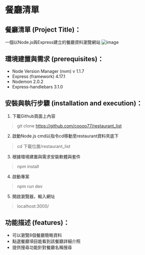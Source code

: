 <!-- README 的重點在於溝通。不要花太多時間把它弄的太精美，但必須要包含以下資訊：

環境建置與需求 (prerequisites)：你使用的軟體與套件版本等。
安裝與執行步驟 (installation and execution)：如何讀取種子資料、登入帳密等。
功能描述 (features)：你所完成的功能。如果功能太多，可以只說明重點功能。 -->

# 餐廳清單

## 餐廳清單 (Project Title)：
一個以Node.js與Express建立的餐廳資料瀏覽網站
![image](https://github.com/coooo77/restaurant_list/blob/master/public/navigation.gif?raw=true)

## 環境建置與需求 (prerequisites)：
* Node Version Manager (nvm) v 1.1.7
* Express (framework) 4.17.1
* Nodemon 2.0.2
* Express-handlebars 3.1.0

## 安裝與執行步驟 (installation and execution)：
1. 下載Github頁面上內容
> git clone https://github.com/coooo77/restaurant_list
2. 啟動Node.js cmd以指令cd移動至restaurant資料夾底下
> cd 下載位置/restaurant_list
3. 根據環境建置與需求安裝軟體與套件
> npm install
4. 啟動專案
> npm run dev
5. 開啟瀏覽器，輸入網址
> localhost:3000/

## 功能描述 (features)：
* 可以瀏覽8個餐廳簡略資料
* 點選餐廳項目能看到該餐廳詳細介照
* 提供搜尋功能針對餐廳名稱搜尋
